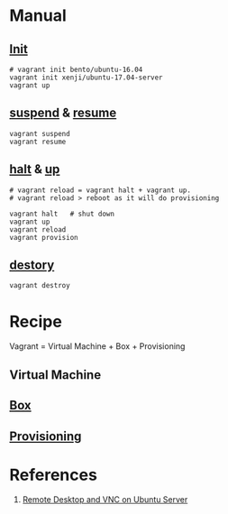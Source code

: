# Manual
## [Init](https://www.vagrantup.com/docs/cli/init.html)
```
# vagrant init bento/ubuntu-16.04
vagrant init xenji/ubuntu-17.04-server
vagrant up
```

## [suspend](https://www.vagrantup.com/docs/cli/suspend.html) & [resume](https://www.vagrantup.com/docs/cli/resume.html)
```
vagrant suspend
vagrant resume
```

## [halt](https://www.vagrantup.com/docs/cli/halt.html) & [up](https://www.vagrantup.com/docs/cli/up.html)
```
# vagrant reload = vagrant halt + vagrant up.
# vagrant reload > reboot as it will do provisioning

vagrant halt   # shut down
vagrant up
vagrant reload
vagrant provision
```

## [destory](https://www.vagrantup.com/docs/cli/destroy.html)
```
vagrant destroy
```

# Recipe
Vagrant = Virtual Machine + Box + Provisioning

## Virtual Machine
## [Box](https://www.vagrantup.com/docs/boxes.html)
## [Provisioning](https://www.vagrantup.com/docs/provisioning/)

# References
1. [Remote Desktop and VNC on Ubuntu Server](https://peteris.rocks/blog/remote-desktop-and-vnc-on-ubuntu-server/)
